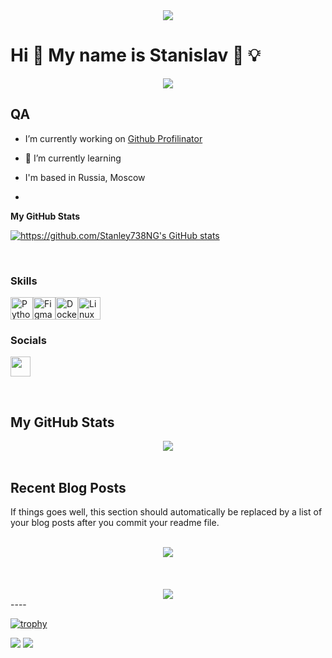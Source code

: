 <div id="header" align="center">
<img src="https://i.giphy.com/media/v1.Y2lkPTc5MGI3NjExMTRoZ3V3d3piaGR6MGh3ZWpld2dhY3BqN3FkOGQ4dG1wYzBnejBidCZlcD12MV9pbnRlcm5hbF9naWZfYnlfaWQmY3Q9Zw/qgQUggAC3Pfv687qPC/giphy.gif"/>
</div>
  

Hi 👋 My name is Stanislav 🔧 💡
=============================
<div id="header" align="center">
<img src="https://i.giphy.com/media/v1.Y2lkPTc5MGI3NjExY2F4MDc0bW9rNnpnYnhkY2FvZ21odGwxbWlscWI1eHR0NHIyNTNtaSZlcD12MV9pbnRlcm5hbF9naWZfYnlfaWQmY3Q9Zw/JOamEbyqLENSKitMHi/giphy.gif"/>
</div>

QA
--  

-  I’m currently working on [Github Profilinator](https://github.com/rishavanand/github-profilinator)  
  

- 🌱 I’m currently learning   
    
  
*  I'm based in Russia, Moscow 

-   
  
<b>My GitHub Stats</b>

<a href="http://www.github.com/https://github.com/Stanley738NG"><img src="https://github-readme-stats.vercel.app/api?username=https://github.com/Stanley738NG&show_icons=true&hide=&count_private=true&title_color=0891b2&text_color=ffffff&icon_color=0891b2&bg_color=1c1917&hide_border=true&show_icons=true" alt="https://github.com/Stanley738NG's GitHub stats" /></a>

<br/>  

### Skills

<p align="left">
<a href="https://www.python.org/" target="_blank" rel="noreferrer"><img src="https://raw.githubusercontent.com/danielcranney/readme-generator/main/public/icons/skills/python-colored.svg" width="36" height="36" alt="Python" /></a><a href="https://www.figma.com/" target="_blank" rel="noreferrer"><img src="https://raw.githubusercontent.com/danielcranney/readme-generator/main/public/icons/skills/figma-colored.svg" width="36" height="36" alt="Figma" /></a><a href="https://www.docker.com/" target="_blank" rel="noreferrer"><img src="https://raw.githubusercontent.com/danielcranney/readme-generator/main/public/icons/skills/docker-colored.svg" width="36" height="36" alt="Docker" /></a><a href="https://www.linux.org" target="_blank" rel="noreferrer"><img src="https://raw.githubusercontent.com/danielcranney/readme-generator/main/public/icons/skills/linux-colored.svg" width="36" height="36" alt="Linux" /></a>
</p>

### Socials

<p align="left"> <a href="https://www.github.com/https://github.com/Stanley738NG" target="_blank" rel="noreferrer"> <picture> <source media="(prefers-color-scheme: dark)" srcset="https://raw.githubusercontent.com/danielcranney/readme-generator/main/public/icons/socials/github-dark.svg" /> <source media="(prefers-color-scheme: light)" srcset="https://raw.githubusercontent.com/danielcranney/readme-generator/main/public/icons/socials/github.svg" /> <img src="https://raw.githubusercontent.com/danielcranney/readme-generator/main/public/icons/socials/github.svg" width="32" height="32" /> </picture> </a></p>


</td></tr></table>  

<br/>  
 
## <b>My GitHub Stats</b>  
<div align="center"><img src="https://github-readme-stats.vercel.app/api?username=https://github.com/Stanley738NG&show_icons=true&count_private=true&hide_border=true" align="center" /></div>  

<br/>  


## Recent Blog Posts  
<!-- BLOG-POST-LIST:START -->  
If things goes well, this section should automatically be replaced by a list of your blog posts after you commit your readme file. 
<!-- BLOG-POST-LIST:END -->  

<br/>  

<div align="center"><img src="https://rishavanand.github.io/static/images/spotify-readme-example.svg" /></div>  

<br/>  
   
<br/>  

<div align="center"></div>
<br />

<div id="header" align="center">
<img src="https://media.giphy.com/media/YYW0hHizzIOrlhimPG/giphy.gif?cid=ecf05e47t8b8tokt909mwlo3vdp2o4duzdj7t2afqo7y6p15&ep=v1_gifs_related&rid=giphy.gif&ct=g" />
</div>
----

<!---
Stanley738NG/Stanley738NG is a ✨ special ✨ repository because its `README.md` (this file) appears on your GitHub profile.
You can click the Preview link to take a look at your changes.
--->
[![trophy](https://github-profile-trophy.vercel.app/?username=anuraghazra&theme=onedark)](https://github.com/ryo-ma/github-profile-trophy)

![](https://Stanley738NG.com/ghpvc/?username=your-github-username&color=lightgrey)
![](https://Stanley738NG.com/ghpvc/?username=your-github-username&label=PROFILE+VIEWS)
